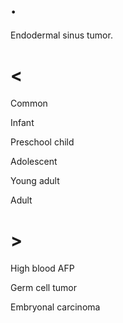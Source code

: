# .

Endodermal sinus tumor.

# <

Common

Infant

Preschool child

Adolescent

Young adult

Adult

# >

High blood AFP

Germ cell tumor

Embryonal carcinoma
